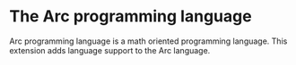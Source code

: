# The Arc programming language

Arc programming language is a math oriented programming language. This extension adds language support to the Arc language.
